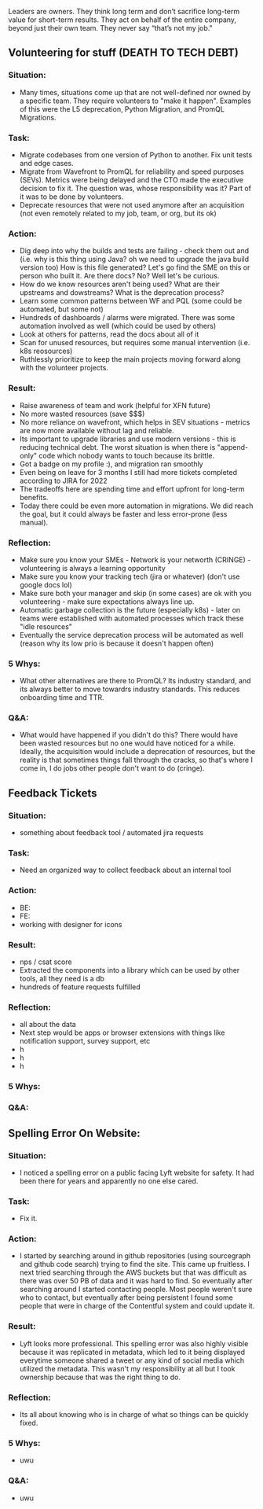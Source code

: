 Leaders are owners. They think long term and don’t sacrifice long-term value for short-term results. They act on behalf of the entire company, beyond just their own team. They never say “that’s not my job."

## Volunteering for stuff (DEATH TO TECH DEBT)
### Situation:
- Many times, situations come up that are not well-defined nor owned by a specific team. They require volunteers to "make it happen". Examples of this were the L5 deprecation, Python Migration, and PromQL Migrations.

### Task:
- Migrate codebases from one version of Python to another. Fix unit tests and edge cases.
- Migrate from Wavefront to PromQL for reliability and speed purposes (SEVs). Metrics were being delayed and the CTO made the executive decision to fix it. The question was, whose responsibility was it? Part of it was to be done by volunteers.
- Deprecate resources that were not used anymore after an acquisition (not even remotely related to my job, team, or org, but its ok)

### Action:
- Dig deep into why the builds and tests are failing - check them out and (i.e. why is this thing using Java? oh we need to upgrade the java build version too) How is this file generated? Let's go find the SME on this or person who built it. Are there docs? No? Well let's be curious.
- How do we know resources aren't being used? What are their upstreams and dowstreams? What is the deprecation process?
- Learn some common patterns between WF and PQL (some could be automated, but some not)
- Hundreds of dashboards / alarms were migrated. There was some automation involved as well (which could be used by others)
- Look at others for patterns, read the docs about all of it
- Scan for unused resources, but requires some manual intervention (i.e. k8s reosources)
- Ruthlessly prioritize to keep the main projects moving forward along with the volunteer projects.

### Result:
- Raise awareness of team and work (helpful for XFN future)
- No more wasted resources (save $$$)
- No more reliance on wavefront, which helps in SEV situations - metrics are now more available without lag and reliable.
- Its important to upgrade libraries and use modern versions - this is reducing technical debt. The worst situation is when there is "append-only" code which nobody wants to touch because its brittle.
- Got a badge on my profile :), and migration ran smoothly
- Even being on leave for 3 months I still had more tickets completed according to JIRA for 2022
- The tradeoffs here are spending time and effort upfront for long-term benefits.
- Today there could be even more automation in migrations. We did reach the goal, but it could always be faster and less error-prone (less manual).

### Reflection:
- Make sure you know your SMEs - Network is your networth (CRINGE) - volunteering is always a learning opportunity
- Make sure you know your tracking tech (jira or whatever) (don't use google docs lol)
- Make sure both your manager and skip (in some cases) are ok with you volunteering - make sure expectations always line up.
- Automatic garbage collection is the future (especially k8s) - later on teams were established with automated processes which track these "idle resources"
- Eventually the service deprecation process will be automated as well (reason why its low prio is because it doesn't happen often)

### 5 Whys:
- What other alternatives are there to PromQL? Its industry standard, and its always better to move towardrs industry standards. This reduces onboarding time and TTR.

### Q&A:
- What would have happened if you didn't do this? There would have been wasted resources but no one would have noticed for a while. Ideally, the acquisition would include a deprecation of resources, but the reality is that sometimes things fall through the cracks, so that's where I come in, I do jobs other people don't want to do (cringe).

## Feedback Tickets
### Situation:
- something about feedback tool / automated jira requests

### Task:
- Need an organized way to collect feedback about an internal tool

### Action:
- BE:
- FE:
- working with designer for icons

### Result:
- nps / csat score
- Extracted the components into a library which can be used by other tools, all they need is a db
- hundreds of feature requests fulfilled


### Reflection:
- all about the data
- Next step would be apps or browser extensions with things like notification support, survey support, etc
- h
- h
- h

### 5 Whys:

### Q&A:

## Spelling Error On Website:
### Situation:
- I noticed a spelling error on a public facing Lyft website for safety. It had been there for years and apparently no one else cared.
  
### Task:
- Fix it.

### Action:
- I started by searching around in github repositories (using sourcegraph and github code search) trying to find the site. This came up fruitless. I next tried searching through the AWS buckets but that was difficult as there was over 50 PB of data and it was hard to find. So eventually after searching around I started contacting people. Most people weren't sure who to contact, but eventually after being persistent I found some people that were in charge of the Contentful system and could update it.

### Result:
- Lyft looks more professional. This spelling error was also highly visible because it was replicated in metadata, which led to it being displayed everytime someone shared a tweet or any kind of social media which utilized the metadata. This wasn't my responsibility at all but I took ownership because that was the right thing to do.

### Reflection:
- Its all about knowing who is in charge of what so things can be quickly fixed.

### 5 Whys:
- uwu

### Q&A:
- uwu